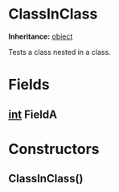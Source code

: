 # ClassInClass

**Inheritance:** [object](https://docs.microsoft.com/en-us/dotnet/api/system.object)  
  
Tests a class nested in a class.  
  

# Fields

## [int](https://docs.microsoft.com/en-us/dotnet/api/system.int32) FieldA

# Constructors

##  ClassInClass()

